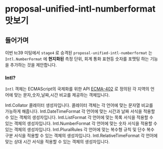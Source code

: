 # proposal-unified-intl-numberformat 맛보기

## 들어가며
이번 tc39 미팅에서 `stage4` 로 승격된 `proposal-unified-intl-numberformat` 는 `Intl.NumberFormat` 에 **현지화된** 측정 단위, 회계 통화 표현등 숫자를 포맷팅 하는 기능을 추가하는 것을 제안합니다.

### Intl?
`Intl` 객체는 ECMAScript의 국제화를 위한 API [ECMA-402](https://www.ecma-international.org/ecma-402/1.0/#sec-8) 로 정의된 각 지역의 언어에 맞는 문자,숫자,날짜,시간 비교를 제공하는 객체입니다.

Intl.Collator
콜레이터 생성자입니다. 콜레이터 객체는 각 언어에 맞는 문자열 비교를 가능하게 해줍니다.
Intl.DateTimeFormat
각 언어에 맞는 시간과 날짜 서식을 적용할 수 있는 객체의 생성자입니다.
Intl.ListFormat
각 언어에 맞는 목록 서식을 적용할 수 있는 객체의 생성자입니다.
Intl.NumberFormat
각 언어에 맞는 숫자 서식을 적용할 수 있는 객체의 생성자입니다.
Intl.PluralRules
각 언어에 맞는 복수형 규칙 및 단수 복수 구분 서식을 적용할 수 있는 객체의 생성자입니다.
Intl.RelativeTimeFormat
각 언어에 맞는 상대 시간 서식을 적용할 수 있는 객체의 생성자입니다.
